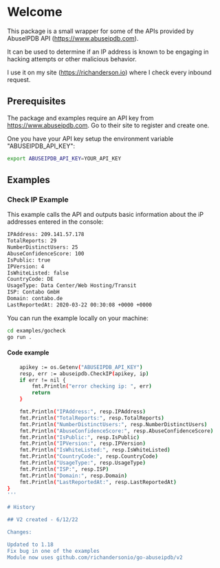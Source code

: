 # Welcome

This package is a small wrapper for some of the APIs provided by AbuseIPDB API (https://www.abuseipdb.com).

It can be used to determine if an IP address is known to be engaging in hacking attempts or other malicious behavior.

I use it on my site (https://richanderson.io) where I check every inbound request.


## Prerequisites

The package and examples require an API key from https://www.abuseipdb.com.  Go to their site to register and create one.

One you have your API key setup the environment variable "ABUSEIPDB_API_KEY":

```bash
export ABUSEIPDB_API_KEY=YOUR_API_KEY
```

## Examples

###  Check IP Example

This example calls the API and outputs basic information about the iP addresses entered in the console:

```bash
IPAddress: 209.141.57.178
TotalReports: 29
NumberDistinctUsers: 25
AbuseConfidenceScore: 100
IsPublic: true
IPVersion: 4
IsWhiteListed: false
CountryCode: DE
UsageType: Data Center/Web Hosting/Transit
ISP: Contabo GmbH
Domain: contabo.de
LastReportedAt: 2020-03-22 00:30:08 +0000 +0000
```

You can run the example locally on your machine:

```bash
cd examples/gocheck
go run .
```

####  Code example

```bash
	apikey := os.Getenv("ABUSEIPDB_API_KEY")
	resp, err := abuseipdb.CheckIP(apikey, ip)
	if err != nil {
		fmt.Println("error checking ip: ", err)
		return
	}

	fmt.Println("IPAddress:", resp.IPAddress)
	fmt.Println("TotalReports:", resp.TotalReports)
	fmt.Println("NumberDistinctUsers:", resp.NumberDistinctUsers)
	fmt.Println("AbuseConfidenceScore:", resp.AbuseConfidenceScore)
	fmt.Println("IsPublic:", resp.IsPublic)
	fmt.Println("IPVersion:", resp.IPVersion)
	fmt.Println("IsWhiteListed:", resp.IsWhiteListed)
	fmt.Println("CountryCode:", resp.CountryCode)
	fmt.Println("UsageType:", resp.UsageType)
	fmt.Println("ISP:", resp.ISP)
	fmt.Println("Domain:", resp.Domain)
	fmt.Println("LastReportedAt:", resp.LastReportedAt)
}
'''

# History

## V2 created - 6/12/22

Changes:

Updated to 1.18
Fix bug in one of the examples
Module now uses github.com/richandersonio/go-abuseipdb/v2

